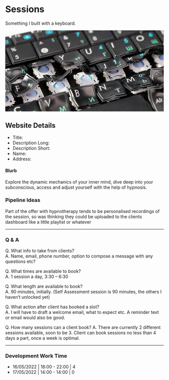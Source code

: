 # Sessions

Something I built with a keyboard.

![](ss.jpg)

## Website Details

-   Title:
-   Description Long:
-   Description Short:
-   Name:
-   Address:

#### Blurb

Explore the dynamic mechanics of your inner mind, dive deep into your subconscious, access and adjust yourself with the help of hypnosis.

### Pipeline Ideas

Part of the offer with hypnotherapy tends to be personalised recordings of the session, so was thinking they could be uploaded to the clients dashboard like a little playlist or whatever

* * *

### Q & A

Q. What info to take from clients?  
A. Name, email, phone number, option to compose a message with any questions etc?

Q. What times are available to book?  
A. 1 session a day, 3:30 – 6:30

Q. What length are available to book?  
A. 90 minutes, initially. (Self Assessment session is 90 minutes, the others I haven’t unlocked yet)

Q. What action after client has booked a slot?  
A. I will have to draft a welcome email, what to expect etc. A reminder text or email would also be good.

Q. How many sessions can a client book?
A. There are currently 2 different sessions available, soon to be 3.
   Client can book sessions no less than 4 days a part, once a week is optimal.

* * *

### Development Work Time

-   16/05/2022 | 18:00 - 22:00 | 4
-   17/05/2022 | 14:00 - 14:00 | 0
